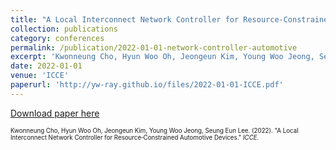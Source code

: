 ```yaml
---
title: "A Local Interconnect Network Controller for Resource‑Constrained Automotive Devices"
collection: publications
category: conferences
permalink: /publication/2022-01-01-network-controller-automotive
excerpt: 'Kwonneung Cho, Hyun Woo Oh, Jeongeun Kim, Young Woo Jeong, Seung Eun Lee. (2022). &quot;A Local Interconnect Network Controller for Resource‑Constrained Automotive Devices.&quot; <i>ICCE</i>.'
date: 2022-01-01
venue: 'ICCE'
paperurl: 'http://yw-ray.github.io/files/2022-01-01-ICCE.pdf'
---
```


<a href='http://yw-ray.github.io/files/2022-01-01-ICCE.pdf'>Download paper here</a>

<small><small>Kwonneung Cho, Hyun Woo Oh, Jeongeun Kim, Young Woo Jeong, Seung Eun Lee. (2022). &quot;A Local Interconnect Network Controller for Resource‑Constrained Automotive Devices.&quot; <i>ICCE</i>.</small></small>
